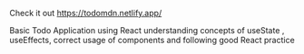 Check it out https://todomdn.netlify.app/

Basic Todo Application using React understanding concepts of useState , useEffects, correct usage of components and following good React practice
